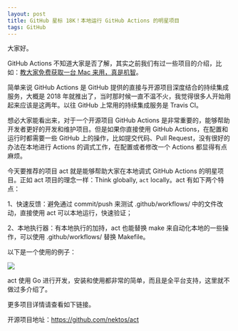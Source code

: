 ```yaml
---
layout: post
title: GitHub 星标 18K！本地运行 GitHub Actions 的明星项目
tags: GitHub
---
```


大家好。

GitHub Actions 不知道大家是否了解，其实之前我们有过一些项目的介绍，比如：[教大家免费获取一台 Mac 来用，真是机智](https://mp.weixin.qq.com/s?__biz=MzA3MzE4ODY0Mg==&mid=2455988057&idx=1&sn=9f55f456ab17ff29891e863624a26037&chksm=88851314bff29a0276f935d44057c624c2d5a21d83fb34f6168799c5cb110929477257de9b71&token=1018459310&lang=zh_CN#rd)。

简单来说 GitHub Actions 是 GitHub 提供的直接与开源项目深度结合的持续集成服务，大概是 2018 年就推出了，当时那时候一直不温不火，我觉得很多人开始用起来应该是这两年。以往 GitHub 上常用的持续集成服务是 Travis CI。

想必大家能看出来，对于一个开源项目 GitHub Actions 是非常重要的，能够帮助开发者更好的开发和维护项目。但是如果你直接使用 GitHub Actions，在配置和运行时都需要一些 GitHub 上的操作，比如提交代码、Pull Request，没有很好的办法在本地进行 Actions 的调式工作，在配置或者修改一个 Actions 都显得有点麻烦。

今天要推荐的项目 act 就是能够帮助大家在本地调式 GitHub Actions 的明星项目。正如 act 项目的理念一样：Think globally, `act` locally。act 有如下两个特点：

1、快速反馈：避免通过 commit/push 来测试 .github/workflows/ 中的文件改动，直接使用 act 可以本地运行，快速验证；

2、本地执行器：有本地执行的加持，act 也能替换 make 来自动化本地的一些操作，可以使用 .github/workflows/ 替换 Makefile。

以下是一个使用的例子：

![](https://7465-test-3c9b5e-books-1301492295.tcb.qcloud.la/images/act-quickstart-2.gif)

act 使用 Go 进行开发，安装和使用都非常的简单，而且是全平台支持，这里就不做过多介绍了。

更多项目详情请查看如下链接。

开源项目地址：https://github.com/nektos/act
